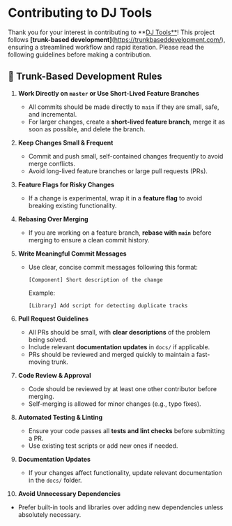 # Contributing to DJ Tools  

Thank you for your interest in contributing to **[DJ Tools**](https://www.github.com/ryandils/dj-tools)! This project follows **[trunk-based development]**(https://trunkbaseddevelopment.com/), ensuring a streamlined workflow and rapid iteration. Please read the following guidelines before making a contribution.

## 📌 Trunk-Based Development Rules  

1. **Work Directly on `master` or Use Short-Lived Feature Branches**  
   - All commits should be made directly to `main` if they are small, safe, and incremental.  
   - For larger changes, create a **short-lived feature branch**, merge it as soon as possible, and delete the branch.  

2. **Keep Changes Small & Frequent**  
   - Commit and push small, self-contained changes frequently to avoid merge conflicts.  
   - Avoid long-lived feature branches or large pull requests (PRs).  

3. **Feature Flags for Risky Changes**  
   - If a change is experimental, wrap it in a **feature flag** to avoid breaking existing functionality.  

4. **Rebasing Over Merging**  
   - If you are working on a feature branch, **rebase with `main`** before merging to ensure a clean commit history.  

5. **Write Meaningful Commit Messages**  
   - Use clear, concise commit messages following this format:  
     ```
     [Component] Short description of the change  
     ```
     Example:  
     ```
     [Library] Add script for detecting duplicate tracks  
     ```

6. **Pull Request Guidelines**  
   - All PRs should be small, with **clear descriptions** of the problem being solved.  
   - Include relevant **documentation updates** in `docs/` if applicable.  
   - PRs should be reviewed and merged quickly to maintain a fast-moving trunk.  

7. **Code Review & Approval**  
   - Code should be reviewed by at least one other contributor before merging.  
   - Self-merging is allowed for minor changes (e.g., typo fixes).  

8. **Automated Testing & Linting**  
   - Ensure your code passes all **tests and lint checks** before submitting a PR.  
   - Use existing test scripts or add new ones if needed.  

9. **Documentation Updates**  
   - If your changes affect functionality, update relevant documentation in the `docs/` folder.  

10. **Avoid Unnecessary Dependencies**  
   - Prefer built-in tools and libraries over adding new dependencies unless absolutely necessary.  
